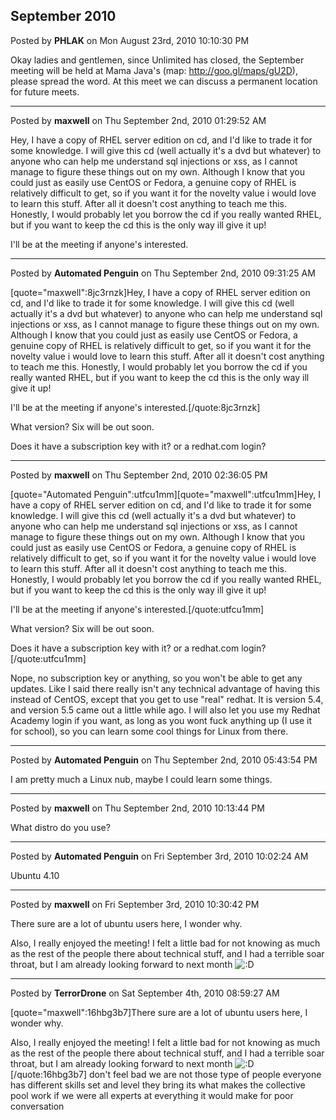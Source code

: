 ## September 2010
Posted by **PHLAK** on Mon August 23rd, 2010 10:10:30 PM

Okay ladies and gentlemen, since Unlimited has closed, the September meeting will be held at Mama Java's (map: <!-- m --><a class="postlink" href="http://goo.gl/maps/gU2D">http://goo.gl/maps/gU2D</a><!-- m -->), please spread the word.  At this meet we can discuss a permanent location for future meets.

--------------------------------------------------------------------------------

Posted by **maxwell** on Thu September 2nd, 2010 01:29:52 AM

Hey, I have a copy of RHEL server edition on cd, and I'd like to trade it for some knowledge. I will give this cd (well actually it's a dvd but whatever) to anyone who can help me understand sql injections or xss, as I cannot manage to figure these things out on my own. Although I know that you could just as easily use CentOS or Fedora, a genuine copy of RHEL is relatively difficult to get, so if you want it for the novelty value i would love to learn this stuff. After all it doesn't cost anything to teach me this. Honestly, I would probably let you borrow the cd if you really wanted RHEL, but if you want to keep the cd this is the only way ill give it up! 

I'll be at the meeting if anyone's interested.

--------------------------------------------------------------------------------

Posted by **Automated Penguin** on Thu September 2nd, 2010 09:31:25 AM

[quote=&quot;maxwell&quot;:8jc3rnzk]Hey, I have a copy of RHEL server edition on cd, and I'd like to trade it for some knowledge. I will give this cd (well actually it's a dvd but whatever) to anyone who can help me understand sql injections or xss, as I cannot manage to figure these things out on my own. Although I know that you could just as easily use CentOS or Fedora, a genuine copy of RHEL is relatively difficult to get, so if you want it for the novelty value i would love to learn this stuff. After all it doesn't cost anything to teach me this. Honestly, I would probably let you borrow the cd if you really wanted RHEL, but if you want to keep the cd this is the only way ill give it up! 

I'll be at the meeting if anyone's interested.[/quote:8jc3rnzk]

What version? Six will be out soon.

Does it have a subscription key with it? or a redhat.com login?

--------------------------------------------------------------------------------

Posted by **maxwell** on Thu September 2nd, 2010 02:36:05 PM

[quote=&quot;Automated Penguin&quot;:utfcu1mm][quote=&quot;maxwell&quot;:utfcu1mm]Hey, I have a copy of RHEL server edition on cd, and I'd like to trade it for some knowledge. I will give this cd (well actually it's a dvd but whatever) to anyone who can help me understand sql injections or xss, as I cannot manage to figure these things out on my own. Although I know that you could just as easily use CentOS or Fedora, a genuine copy of RHEL is relatively difficult to get, so if you want it for the novelty value i would love to learn this stuff. After all it doesn't cost anything to teach me this. Honestly, I would probably let you borrow the cd if you really wanted RHEL, but if you want to keep the cd this is the only way ill give it up! 

I'll be at the meeting if anyone's interested.[/quote:utfcu1mm]

What version? Six will be out soon.

Does it have a subscription key with it? or a redhat.com login?[/quote:utfcu1mm]

Nope, no subscription key or anything, so you won't be able to get any updates. Like I said there really isn't any technical advantage of having this instead of CentOS, except that you get to use &quot;real&quot; redhat. It is version 5.4, and version 5.5 came out a little while ago. I will also let you use my Redhat Academy login if you want, as long as you wont fuck anything up (I use it for school), so you can learn some cool things for Linux from there.

--------------------------------------------------------------------------------

Posted by **Automated Penguin** on Thu September 2nd, 2010 05:43:54 PM

I am pretty much a Linux nub, maybe I could learn some things.

--------------------------------------------------------------------------------

Posted by **maxwell** on Thu September 2nd, 2010 10:13:44 PM

What distro do you use?

--------------------------------------------------------------------------------

Posted by **Automated Penguin** on Fri September 3rd, 2010 10:02:24 AM

Ubuntu 4.10

--------------------------------------------------------------------------------

Posted by **maxwell** on Fri September 3rd, 2010 10:30:42 PM

There sure are a lot of ubuntu users here, I wonder why.

Also, I really enjoyed the meeting! I felt a little bad for not knowing as much as the rest of the people there about technical stuff, and I had a terrible soar throat, but I am already looking forward to next month <!-- s:D --><img src="{SMILIES_PATH}/icon_e_biggrin.gif" alt=":D" title="Very Happy" /><!-- s:D -->

--------------------------------------------------------------------------------

Posted by **TerrorDrone** on Sat September 4th, 2010 08:59:27 AM

[quote=&quot;maxwell&quot;:16hbg3b7]There sure are a lot of ubuntu users here, I wonder why.

Also, I really enjoyed the meeting! I felt a little bad for not knowing as much as the rest of the people there about technical stuff, and I had a terrible soar throat, but I am already looking forward to next month <!-- s:D --><img src="{SMILIES_PATH}/icon_e_biggrin.gif" alt=":D" title="Very Happy" /><!-- s:D -->[/quote:16hbg3b7]
don't feel bad we are not those type of people everyone has different skills set and level they bring its what makes the collective pool work if we were all experts at everything it would make for poor conversation
